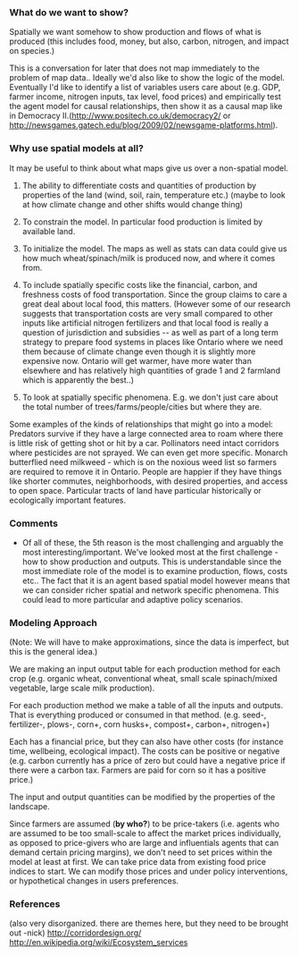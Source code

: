 ### What do we want to show?

Spatially we want somehow to show production and flows of what is produced (this includes food, money, but also, carbon, nitrogen, and impact on species.)

This is a conversation for later that does not map immediately to the problem of map data..
Ideally we'd also like to show the logic of the model. Eventually I'd like to identify a list of variables users care about (e.g. GDP, farmer income, nitrogen inputs, tax level, food prices) and empirically test the agent model for causal relationships, then show it as a causal map like in Democracy II.(http://www.positech.co.uk/democracy2/ or http://newsgames.gatech.edu/blog/2009/02/newsgame-platforms.html).



### Why use spatial models at all?

It may be useful to think about what maps give us over a non-spatial model.
1. The ability to differentiate costs and quantities of production by properties of the land (wind, soil, rain, temperature etc.) (maybe to look at how climate change and other shifts would change thing)

2. To constrain the model. In particular food production is limited by available land.

3. To initialize the model. The maps as well as stats can data could give us how much wheat/spinach/milk is produced now, and where it comes from.

4. To include spatially specific costs like the financial, carbon, and freshness costs of food transportation. Since the group claims to care a great deal about local food, this matters. (However some of our research suggests that transportation costs are very small compared to other inputs like artificial nitrogen fertilizers and that local food is really a question of jurisdiction and subsidies -- as well as part of a long term strategy to prepare food systems in places like Ontario where we need them because of climate change even though it is slightly more expensive now. Ontario will get warmer, have more water than elsewhere and has relatively high quantities of grade 1 and 2 farmland which is apparently the best..)

5. To look at spatially specific phenomena. E.g. we don't just care about the total number of trees/farms/people/cities but where they are. 

Some examples of the kinds of relationships that might go into a model:
Predators survive if they have a large connected area to roam where there is little risk of getting shot or hit by a car. Pollinators need intact corridors where pesticides are not sprayed. We can even get more specific. Monarch butterflied need milkweed - which is on the noxious weed list so farmers are required to remove it in Ontario. People are happier if they have things like shorter commutes, neighborhoods, with desired properties, and access to open space.
Particular tracts of land have particular historically or ecologically important features. 



### Comments

- Of all of these, the 5th reason is the most challenging and arguably the most interesting/important. We've looked most at the first challenge - how to show production and outputs. This is understandable since the most immediate role of the model is to examine production, flows, costs etc.. The fact that it is an agent based spatial model however means that we can consider richer spatial and network specific phenomena. This could lead to more particular and adaptive policy scenarios.



### Modeling Approach

(Note: We will have to make approximations, since the data is imperfect, but this is the general idea.)

We are making an input output table for each production method for each crop (e.g. organic wheat, conventional wheat, small scale spinach/mixed vegetable, large scale milk production).

For each production method we make a table of all the inputs and outputs.  That is everything produced or consumed in that method. (e.g. seed-, fertilizer-, plows-, corn+, corn husks+, compost+, carbon+, nitrogen+) 

Each has a financial price, but they can also have other costs (for instance time, wellbeing, ecological impact). The costs can be positive or negative (e.g. carbon currently has a price of zero but could have a negative price if there were a carbon tax. Farmers are paid for corn so it has a positive price.)

The input and output quantities can be modified by the properties of the landscape.

Since farmers are assumed (**by who?**) to be price-takers (i.e. agents who are assumed to be too small-scale to affect the market prices individually, as opposed to price-givers who are large and influentials agents that can demand certain pricing margins), we don't need to set prices within the model at least at first. We can take price data from existing food price indices to start. We can modify those prices and under policy interventions, or hypothetical changes in users preferences. 



### References

(also very disorganized. there are themes here, but they need to be brought out -nick)
http://corridordesign.org/
http://en.wikipedia.org/wiki/Ecosystem_services
